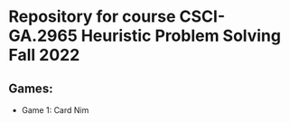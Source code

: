 # Repository for course CSCI-GA.2965 Heuristic Problem Solving Fall 2022

## Games:  
* Game 1: Card Nim
